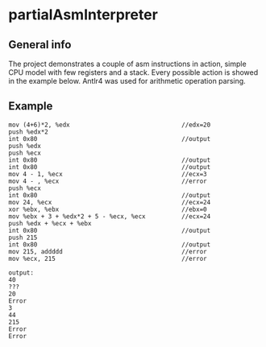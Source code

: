# partialAsmInterpreter
## General info
The project demonstrates a couple of asm instructions in action, simple CPU model with few registers and a stack. Every possible action is showed in the example below. Antlr4 was used for arithmetic operation parsing.
## Example
```
mov (4+6)*2, %edx                               //edx=20
push %edx*2
int 0x80                                        //output
push %edx
push %ecx
int 0x80                                        //output
int 0x80                                        //output
mov 4 - 1, %ecx                                 //ecx=3
mov 4 - , %ecx                                  //error
push %ecx				
int 0x80                                        //output
mov 24, %ecx                                    //ecx=24
xor %ebx, %ebx                                  //ebx=0
mov %ebx + 3 + %edx*2 + 5 - %ecx, %ecx          //ecx=24
push %edx + %ecx + %ebx
int 0x80                                        //output
push 215
int 0x80                                        //output
mov 215, addddd                                 //error
mov %ecx, 215                                   //error

output:
40
???
20
Error
3
44
215
Error
Error
```
